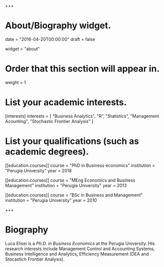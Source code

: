 +++
# About/Biography widget.

date = "2016-04-20T00:00:00"
draft = false

widget = "about"

# Order that this section will appear in.
weight = 1

# List your academic interests.
[interests]
  interests = [
    "Business Analytics",
    "R",
    "Statistics",
    "Management Acounting",
    "Stochastic Frontier Analysis"
  ]

# List your qualifications (such as academic degrees).
[[education.courses]]
  course = "PhD in Business economics"
  institution = "Perugia University"
  year = 2018

[[education.courses]]
  course = "MEng Economics and Business Management"
  institution = "Perugia University"
  year = 2013

[[education.courses]]
  course = "BSc in Business and Management"
  institution = "Perugia University"
  year = 2010
  
  
+++

# Biography

Luca Elisei is a *Ph.D. in Business Economics* at the Perugia University. His research interests include Management Control and Accounting Systems, Business Intelligence and Analytics, Efficiency Measurement (DEA and Stocastich Frontier Analysis). 




